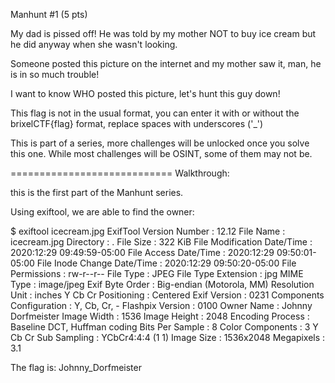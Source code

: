  Manhunt #1 (5 pts)

My dad is pissed off! He was told by my mother NOT to buy ice cream but he did anyway when she wasn't looking.

Someone posted this picture on the internet and my mother saw it, man, he is in so much trouble!

I want to know WHO posted this picture, let's hunt this guy down!

This flag is not in the usual format, you can enter it with or without the brixelCTF{flag} format, replace spaces with underscores ('_')

This is part of a series, more challenges will be unlocked once you solve this one. While most challenges will be OSINT, some of them may not be.

============================
Walkthrough:

this is the first part of the Manhunt series. 

Using exiftool, we are able to find the owner:

$ exiftool icecream.jpg 
ExifTool Version Number         : 12.12
File Name                       : icecream.jpg
Directory                       : .
File Size                       : 322 KiB
File Modification Date/Time     : 2020:12:29 09:49:59-05:00
File Access Date/Time           : 2020:12:29 09:50:01-05:00
File Inode Change Date/Time     : 2020:12:29 09:50:20-05:00
File Permissions                : rw-r--r--
File Type                       : JPEG
File Type Extension             : jpg
MIME Type                       : image/jpeg
Exif Byte Order                 : Big-endian (Motorola, MM)
Resolution Unit                 : inches
Y Cb Cr Positioning             : Centered
Exif Version                    : 0231
Components Configuration        : Y, Cb, Cr, -
Flashpix Version                : 0100
Owner Name                      : Johnny Dorfmeister
Image Width                     : 1536
Image Height                    : 2048
Encoding Process                : Baseline DCT, Huffman coding
Bits Per Sample                 : 8
Color Components                : 3
Y Cb Cr Sub Sampling            : YCbCr4:4:4 (1 1)
Image Size                      : 1536x2048
Megapixels                      : 3.1

The flag is:
Johnny_Dorfmeister
